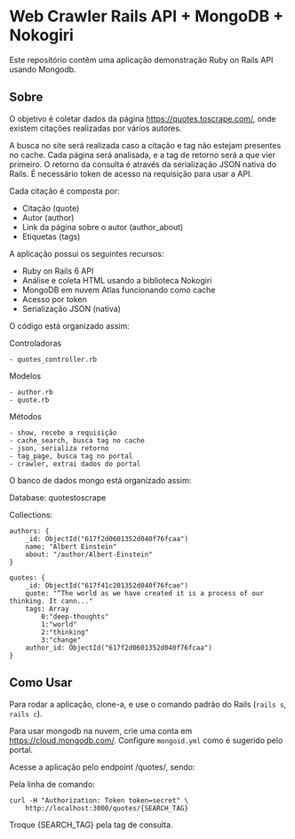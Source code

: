 # Web Crawler Rails API + MongoDB + Nokogiri

Este repositório contêm uma aplicação demonstração Ruby on Rails API usando Mongodb.

## Sobre

O objetivo é coletar dados da página https://quotes.toscrape.com/, onde existem
citações realizadas por vários autores.

A busca no site será realizada caso a citação e tag não estejam presentes no cache.
Cada página será analisada, e a tag de retorno será a que vier primeiro.
O retorno da consulta é através da serialização JSON nativa do Rails.
É necessário token de acesso na requisição para usar a API.

Cada citação é composta por:

- Citação (quote)
- Autor (author)
- Link da página sobre o autor (author_about)
- Etiquetas (tags)

A aplicação possui os seguintes recursos:

- Ruby on Rails 6 API
- Análise e coleta HTML usando a biblioteca Nokogiri
- MongoDB em nuvem Atlas funcionando como cache
- Acesso por token
- Serialização JSON (nativa)

O código está organizado assim:

Controladoras

    - quotes_controller.rb

Modelos

    - author.rb
    - quote.rb

Métodos

    - show, recebe a requisição
    - cache_search, busca tag no cache
    - json, serializa retorno
    - tag_page, busca tag no portal
    - crawler, extrai dados do portal

O banco de dados mongo está organizado assim:

Database:  quotestoscrape

Collections:

    authors: {
        _id: ObjectId("617f2d0601352d040f76fcaa")
        name: "Albert Einstein"
        about: "/author/Albert-Einstein"
    }

    quotes: {
        _id: ObjectId("617f41c201352d040f76fcae")
        quote: "“The world as we have created it is a process of our thinking. It cann..."
        tags: Array
            0:"deep-thoughts"
            1:"world"
            2:"thinking"
            3:"change"
        author_id: ObjectId("617f2d0601352d040f76fcaa")
    }

## Como Usar

Para rodar a aplicação, clone-a, e use o comando padrão do Rails (``rails s``,
``rails c``).

Para usar mongodb na nuvem, crie uma conta em https://cloud.mongodb.com/.
Configure `mongoid.yml` como é sugerido pelo portal.

Acesse a aplicação pelo endpoint /quotes/, sendo:

Pela linha de comando:
    
    curl -H "Authorization: Token token=secret" \
        http://localhost:3000/quotes/{SEARCH_TAG}
    
Troque {SEARCH_TAG} pela tag de consulta.
